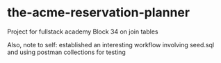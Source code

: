 # the-acme-reservation-planner

Project for fullstack academy Block 34 on join tables

Also, note to self: established an interesting workflow involving seed.sql and using postman collections for testing
